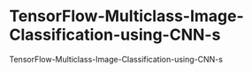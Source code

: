 # TensorFlow-Multiclass-Image-Classification-using-CNN-s
TensorFlow-Multiclass-Image-Classification-using-CNN-s
